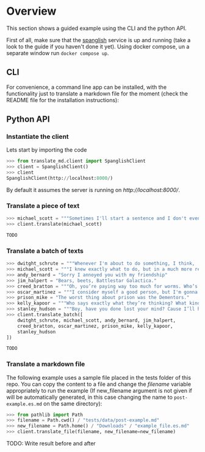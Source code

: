 # Overview

This section shows a guided example using the CLI and the python API.

First of all, make sure that the [spanglish](https://github.com/plaguss/spanglish) service is up and running (take a look to the guide if you haven't done it yet). Using docker compose, un a separate window run `docker compose up`.

## CLI

For convenience, a command line app can be installed, with the functionality just to translate a markdown file for the moment (check the README file for the installation instructions):


## Python API


### Instantiate the client

Lets start by importing the code 

```python
>>> from translate_md.client import SpanglishClient
>>> client = SpanglishClient()
>>> client
SpanglishClient(http://localhost:8000/) 
```

By default it assumes the server is running on *http://localhost:8000/*.

### Translate a piece of text

```python
>>> michael_scott = """Sometimes I'll start a sentence and I don't even know where it's going. I just hope I find it along the way."""
>>> client.translate(michael_scott)

TODO
```

### Translate a batch of texts

```python
>>> dwitght_schrute = """Whenever I'm about to do something, I think, 'Would an idiot do that?' and if they would, I do not do that thing."""
>>> michael_scott = """I knew exactly what to do, but in a much more real sense I had no idea what to do."""
>>> andy_bernard = "Sorry I annoyed you with my friendship"
>>> jim_halpert = "Bears, beets, Battlestar Galactica."
>>> creed_bratton = """Oh, you’re paying way too much for worms. Who’s your worm guy?"""
>>> oscar_martinez = """I consider myself a good person, but I'm gonna try to make him cry."""
>>> prison_mike = "The worst thing about prison was the Dementors."
>>> kelly_kapoor = """Who says exactly what they’re thinking? What kind of a game is that?"""
>>> stanley_hudson = """Boy, have you done lost your mind? Cause I’ll help you find it!"""
>>> client.translate_batch([
    dwitght_schrute, michael_scott, andy_bernard, jim_halpert,
    creed_bratton, oscar_martinez, prison_mike, kelly_kapoor,
    stanley_hudson
])

TODO
```

### Translate a markdown file

The following example uses a sample file placed in the tests folder of this repo. You can copy the content to a file and change the *filename* variable appropriately to run the example (If new_filename argument is not given if will be automatically generated, in this case changing the name to `post-example.es.md` on the same directory):

```python
>>> from pathlib import Path
>>> filename = Path.cwd() / "tests/data/post-example.md"
>>> new_filename = Path.home() / "Downloads" / "example_file.es.md"
>>> client.translate_file(filename, new_filename=new_filename)
```

TODO: Write result before and after

